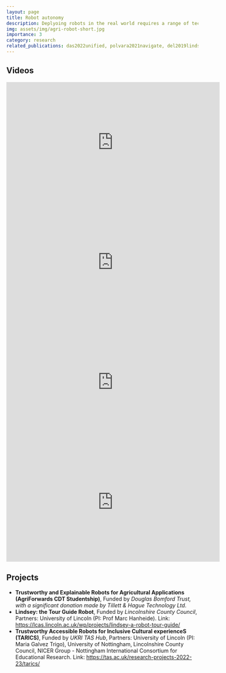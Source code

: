 ```yaml
---
layout: page
title: Robot autonomy
description: Deplyoing robots in the real world requires a range of techniques which ensure robots can safely and reliably operate in challenging environments, such as agricultural farms and public spaces.
img: assets/img/agri-robot-short.jpg
importance: 3
category: research
related_publications: das2022unified, polvara2021navigate, del2019lindsey, del2018not, del2023wild
---
```




## Videos
<div class="row">
    <div class="col-6">
        <iframe width="560" height="315" src="https://www.youtube-nocookie.com/embed/yZnH8gXVtcg?si=tPnqqSpHP2leVBR4" title="YouTube video player" frameborder="0" allow="accelerometer; autoplay; clipboard-write; encrypted-media; gyroscope; picture-in-picture; web-share" allowfullscreen></iframe>
    </div>
    <div class="col-6">
        <iframe width="560" height="315" src="https://www.youtube-nocookie.com/embed/gLYIWcQfXHA?si=TGS4zDQrXUEUmwRA" title="YouTube video player" frameborder="0" allow="accelerometer; autoplay; clipboard-write; encrypted-media; gyroscope; picture-in-picture; web-share" allowfullscreen></iframe>
    </div>
</div>
<div class="row">
    <div class="col-6">
        <iframe width="560" height="315" src="https://www.youtube-nocookie.com/embed/x6rA5E_Belk?si=68Xs_M498rLtlXoa" title="YouTube video player" frameborder="0" allow="accelerometer; autoplay; clipboard-write; encrypted-media; gyroscope; picture-in-picture; web-share" allowfullscreen></iframe>
    </div>
    <div class="col-6">
        <iframe width="560" height="315" src="https://www.youtube-nocookie.com/embed/05JMypZElnU?si=eOKIy_GxScrJ9umi" title="YouTube video player" frameborder="0" allow="accelerometer; autoplay; clipboard-write; encrypted-media; gyroscope; picture-in-picture; web-share"  allowfullscreen></iframe>
    </div>
</div>

## Projects
- **Trustworthy and Explainable Robots for Agricultural Applications (AgriForwards CDT Studentship)**, Funded by *Douglas Bomford Trust, with a significant donation made by Tillett & Hague Technology Ltd*.
- **Lindsey: the Tour Guide Robot**, Funded by *Lincolnshire County Council*, Partners: University of Lincoln (PI: Prof Marc Hanheide). Link: <a href="https://lcas.lincoln.ac.uk/wp/projects/lindsey-a-robot-tour-guide">https://lcas.lincoln.ac.uk/wp/projects/lindsey-a-robot-tour-guide/</a>
- **Trustworthy Accessible Robots for Inclusive Cultural experienceS (TARICS)**, Funded by *UKRI TAS Hub*, Partners: University of Lincoln (PI: Maria Galvez Trigo), University of Nottingham, Lincolnshire County Council, NICER Group - Nottingham International Consortium for Educational Research. Link: <a href="https://tas.ac.uk/research-projects-2022-23/tarics/">https://tas.ac.uk/research-projects-2022-23/tarics/</a>
